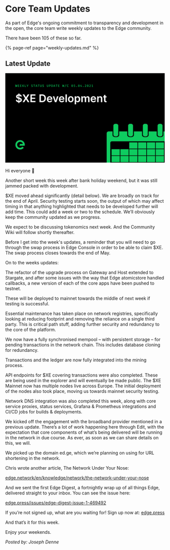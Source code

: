 # Core Team Updates

As part of Edge's ongoing commitment to transparency and development in the open, the core team write weekly updates to the Edge community.

There have been 105 of these so far.

{% page-ref page="weekly-updates.md" %}

## Latest Update

![](../../.gitbook/assets/weeklyupdate050421.png)

Hi everyone 👋

Another short week this week after bank holiday weekend, but it was still jammed packed with development.

$XE moved ahead significantly \(detail below\). We are broadly on track for the end of April. Security testing starts soon, the output of which may affect timing in that anything highlighted that needs to be developed further will add time. This could add a week or two to the schedule. We’ll obviously keep the community updated as we progress.

We expect to be discussing tokenomics next week. And the Community Wiki will follow shortly thereafter.

Before I get into the week's updates, a reminder that you will need to go through the swap process in Edge Console in order to be able to claim $XE. The swap process closes towards the end of May.

On to the weeks updates:

The refactor of the upgrade process on Gateway and Host extended to Stargate, and after some issues with the way that Edge atomicstore handled callbacks, a new version of each of the core apps have been pushed to testnet.

These will be deployed to mainnet towards the middle of next week if testing is successful.

Essential maintenance has taken place on network registries, specifically looking at reducing footprint and removing the reliance on a single third party. This is critical path stuff, adding further security and redundancy to the core of the platform.

We now have a fully synchronised mempool – with persistent storage – for pending transactions in the network chain. This includes database cloning for redundancy.

Transactions and the ledger are now fully integrated into the mining process.

API endpoints for $XE covering transactions were also completed. These are being used in the explorer and will eventually be made public. The $XE Mainnet now has multiple nodes live across Europe. The initial deployment of the nodes also took place, moving us towards mainnet security testing.

Network DNS integration was also completed this week, along with core service proxies, status services, Grafana & Prometheus integrations and CI/CD jobs for builds & deployments.

We kicked off the engagement with the broadband provider mentioned in a previous update. There’s a lot of work happening here through Edit, with the expectation that core components of what’s being delivered will be running in the network in due course. As ever, as soon as we can share details on this, we will.

We picked up the domain ed.ge, which we’re planning on using for URL shortening in the network.

Chris wrote another article, The Network Under Your Nose:

[edge.network/en/knowledge/network/the-network-under-your-nose](https://edge.network/en/knowledge/network/the-network-under-your-nose)

And we sent the first Edge Digest, a fortnightly wrap up of all things Edge, delivered straight to your inbox. You can see the issue here:

[edge.press/issues/edge-digest-issue-1-469492](https://edge.press/issues/edge-digest-issue-1-469492)

If you’re not signed up, what are you waiting for! Sign up now at: [edge.press](https://edge.press/)

And that’s it for this week.

Enjoy your weekends.

_Posted by: Joseph Denne_


